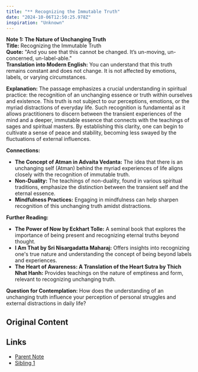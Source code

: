 ```yaml
---
title: "** Recognizing the Immutable Truth"
date: "2024-10-06T12:50:25.978Z"
inspiration: "Unknown"
---
```



**Note 1: The Nature of Unchanging Truth**  
**Title:** Recognizing the Immutable Truth  
**Quote:** "And you see that this cannot be changed. It’s un-moving, un-concerned, un-label-able."  
**Translation into Modern English:** You can understand that this truth remains constant and does not change. It is not affected by emotions, labels, or varying circumstances.  

**Explanation:** The passage emphasizes a crucial understanding in spiritual practice: the recognition of an unchanging essence or truth within ourselves and existence. This truth is not subject to our perceptions, emotions, or the myriad distractions of everyday life. Such recognition is fundamental as it allows practitioners to discern between the transient experiences of the mind and a deeper, immutable essence that connects with the teachings of sages and spiritual masters. By establishing this clarity, one can begin to cultivate a sense of peace and stability, becoming less swayed by the fluctuations of external influences.   

**Connections:**  
- **The Concept of Atman in Advaita Vedanta:** The idea that there is an unchanging self (Atman) behind the myriad experiences of life aligns closely with the recognition of immutable truth.  
- **Non-Duality:** The teachings of non-duality, found in various spiritual traditions, emphasize the distinction between the transient self and the eternal essence.  
- **Mindfulness Practices:** Engaging in mindfulness can help sharpen recognition of this unchanging truth amidst distractions.  

**Further Reading:**  
- **The Power of Now by Eckhart Tolle:** A seminal book that explores the importance of being present and recognizing eternal truths beyond thought.  
- **I Am That by Sri Nisargadatta Maharaj:** Offers insights into recognizing one's true nature and understanding the concept of being beyond labels and experiences.  
- **The Heart of Awareness: A Translation of the Heart Sutra by Thich Nhat Hanh:** Provides teachings on the nature of emptiness and form, relevant to recognizing unchanging truth.  

**Question for Contemplation:** How does the understanding of an unchanging truth influence your perception of personal struggles and external distractions in daily life?

## Original Content



## Links

- [Parent Note](/parent-note.md)
- [Sibling 1](/zettel1.md)
